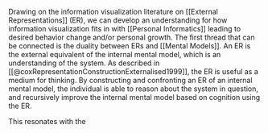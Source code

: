 Drawing on the information visualization literature on [[External Representations]] (ER), we can develop an understanding for how information visualization fits in with [[Personal Informatics]] leading to desired behavior change and/or personal growth. The first thread that can be connected is the duality between ERs and [[Mental Models]].  An ER is the external equivalent of the internal mental model, which is an understanding of the system. As described in [[@coxRepresentationConstructionExternalised1999]], the ER is useful as a medium for thinking. By constructing and confronting an ER of an internal mental model, the individual is able to reason about the system in question, and recursively improve the internal mental model based on cognition using the ER.

This resonates with the 